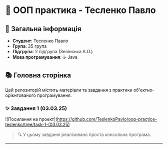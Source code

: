 
# 🚀 ООП практика - Тесленко Павло

## 📝 Загальна інформація
- **Студент**: Тесленко Павло
- **Група**: 35 група
- **Підгрупа**: 2 підгрупа (Зелінська А.О.)
- **Мова програмування**: ☕ Java

## 📚 Головна сторінка

Цей репозиторій містить матеріали та завдання з практики об'єктно-орієнтованого програмування.

### ✨ Завдання 1 (03.03.25)

![Посилання на проект](https://github.com/TeslenkoPavlo/oop-practice-teslenko/tree/task-1-(03.03.25)

> 🔍 У цьому завданні реалізовано проста консольна програма.

---
